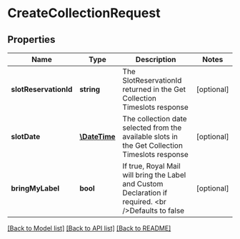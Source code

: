 # CreateCollectionRequest

## Properties
Name | Type | Description | Notes
------------ | ------------- | ------------- | -------------
**slotReservationId** | **string** | The SlotReservationId returned in the Get Collection Timeslots response | [optional] 
**slotDate** | [**\DateTime**](\DateTime.md) | The collection date selected from the available slots in the Get Collection Timeslots response | [optional] 
**bringMyLabel** | **bool** | If true, Royal Mail will bring the Label and Custom Declaration if required. &lt;br /&gt;Defaults to false | [optional] 

[[Back to Model list]](../../README.md#documentation-for-models) [[Back to API list]](../../README.md#documentation-for-api-endpoints) [[Back to README]](../../README.md)

